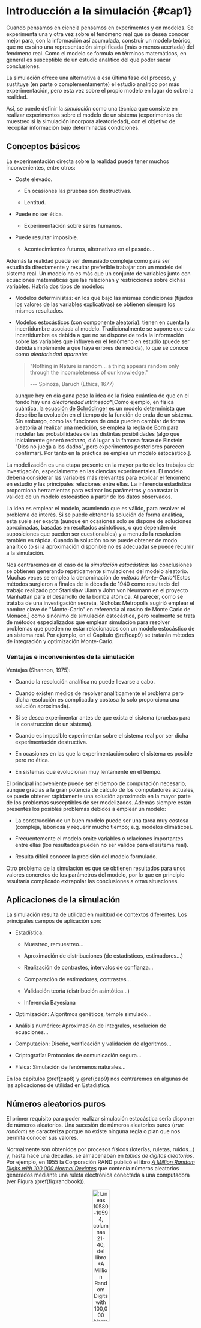 # Introducción a la simulación {#cap1}




Cuando pensamos en ciencia pensamos en experimentos y en modelos. 
Se experimenta una y otra vez sobre el fenómeno real que se desea conocer mejor para, con la información así acumulada, construir un modelo teórico, que no es sino una representación simplificada (más o menos acertada) del fenómeno real.
Como el modelo se formula en términos matemáticos, en general es susceptible de un estudio analítico del que poder sacar conclusiones.

La simulación ofrece una alternativa a esa última fase del proceso, y sustituye (en parte o complementamente) el estudio analítico por más experimentación, pero esta vez sobre el propio modelo en lugar de sobre la realidad.

Así, se puede definir la *simulación* como una técnica que consiste en realizar experimentos sobre el modelo de un sistema (experimentos de muestreo si la simulación incorpora aleatoriedad), con el objetivo de recopilar información bajo determinadas condiciones. 

## Conceptos básicos

La experimentación directa sobre la realidad puede tener muchos inconvenientes, entre otros:

-   Coste elevado.

    -   En ocasiones las pruebas son destructivas.
    
    -   Lentitud.

-   Puede no ser ética.

    -   Experimentación sobre seres humanos.

-   Puede resultar imposible.

    -   Acontecimientos futuros, alternativas en el pasado...


Además la realidad puede ser demasiado compleja como para ser estudiada directamente y resultar preferible trabajar con un modelo del sistema real. 
Un modelo no es más que un conjunto de variables junto con ecuaciones matemáticas que las relacionan y restricciones sobre dichas variables. 
Habría dos tipos de modelos:

-   Modelos deterministas: en los que bajo las mismas condiciones (fijados los valores de las variables explicativas) se obtienen siempre los mismos resultados.

-   Modelos estocásticos (con componente aleatoria): tienen en cuenta la incertidumbre asociada al modelo. Tradicionalmente se supone que esta incertidumbre es debida a que no se dispone de toda la información sobre las variables que influyen en el fenómeno en estudio (puede ser debida simplemente a que haya errores de medida), lo que se conoce como *aleatoriedad aparente*:

    > "Nothing in Nature is random... a thing appears random only through the incompleteness of our knowledge."
    >
    > --- Spinoza, Baruch (Ethics, 1677)
    
    aunque hoy en día gana peso la idea de la física cuántica de que en el fondo hay una *aleatoriedad intrínseca*^[Como ejemplo, en física cuántica, la [ecuación de Schrödinger](https://es.wikipedia.org/wiki/Ecuaci%C3%B3n_de_Schr%C3%B6dinger) es un modelo determinista que describe la evolución en el tiempo de la función de onda de un sistema. Sin embargo, como las funciones de onda pueden cambiar de forma aleatoria al realizar una medición, se emplea la [regla de Born](https://en.wikipedia.org/wiki/Born_rule) para modelar las probabilidades de las distintas posibilidades (algo que inicialmente generó rechazo, dió lugar a la famosa frase de Einstein "Dios no juega a los dados", pero experimentos posteriores parecen confirmar). Por tanto en la práctica se emplea un modelo estocástico.].

La modelización es una etapa presente en la mayor parte de los trabajos de investigación, especialmente en las ciencias experimentales.
El modelo debería considerar las variables más relevantes para explicar el fenómeno en estudio y las principales relaciones entre ellas.
La inferencia estadística proporciona herramientas para estimar los parámetros y contrastar la validez de un modelo estocástico a partir de los datos observados.

La idea es emplear el modelo, asumiendo que es válido, para resolver el problema de interés. 
Si se puede obtener la solución de forma analítica, esta suele ser exacta (aunque en ocasiones solo se dispone de soluciones aproximadas, basadas en resultados asintóticos, o que dependen de suposiciones que pueden ser cuestionables) y a menudo la resolución también es rápida.
Cuando la solución no se puede obtener de modo analítico (o si la aproximación disponible no es adecuada) se puede recurrir a la simulación.

Nos centraremos en el caso de la *simulación estocástica*: las conclusiones se obtienen generando repetidamente simulaciones del modelo aleatorio.
Muchas veces se emplea la denominación de *método Monte-Carlo*^[Estos métodos surgieron a finales de la década de 1940 como resultado del trabajo realizado por Stanislaw Ulam y John von Neumann en el proyecto Manhattan para el desarrollo de la bomba atómica. Al parecer, como se trataba de una investigación secreta, Nicholas Metropolis sugirió emplear el nombre clave de "Monte-Carlo" en referencia al casino de Monte Carlo de Mónaco.] como sinónimo de simulación estocástica, pero realmente se trata de métodos especializados que emplean simulación para resolver problemas que pueden no estar relacionados con un modelo estocástico de un sistema real. Por ejemplo, en el Capítulo \@ref(cap9) se tratarán métodos de integración y optimización Monte-Carlo.

<!-- 
Ejemplo: caballero de Meré 
Experimentación directa sobre la realidad
Modelo de probabilidad
Aproximación por simulación
-->

### Ventajas e inconvenientes de la simulación 

Ventajas (Shannon, 1975):

-   Cuando la resolución analítica no puede llevarse a cabo.

-   Cuando existen medios de resolver analíticamente el problema
    pero dicha resolución es complicada y costosa 
    (o solo proporciona una solución aproximada).

-   Si se desea experimentar antes de que exista el sistema 
    (pruebas para la construcción de un sistema).

-   Cuando es imposible experimentar sobre el sistema real 
    por ser dicha experimentación destructiva.

-   En ocasiones en las que la experimentación sobre el sistema es
    posible pero no ética.

-   En sistemas que evolucionan muy lentamente en el tiempo.


El principal incoveniente puede ser el tiempo de computación necesario, aunque gracias a la gran potencia de cálculo de los computadores actuales, se puede obtener rápidamente una solución aproximada en la mayor parte de los problemas susceptibles de ser modelizados.
Además siempre están presentes los posibles problemas debidos a emplear un modelo:

-   La construcción de un buen modelo puede ser una tarea muy costosa 
    (compleja, laboriosa y requerir mucho tiempo; 
    e.g. modelos climáticos).

-   Frecuentemente el modelo omite variables o relaciones importantes entre ellas
    (los resultados pueden no ser válidos para el sistema real).

-   Resulta difícil conocer la precisión del modelo formulado.

Otro problema de la simulación es que se obtienen resultados para unos valores concretos de los parámetros del modelo, por lo que en principio
resultaría complicado extrapolar las conclusiones a otras situaciones.


## Aplicaciones de la simulación

La simulación resulta de utilidad en multitud de contextos diferentes.
Los principales campos de aplicación son:

-   Estadística:

    -   Muestreo, remuestreo...
    
    -   Aproximación de distribuciones (de estadísticos, estimadores...)
    
    -   Realización de contrastes, intervalos de confianza...
    
    -   Comparación de estimadores, contrastes...
    
    -   Validación teoría (distribución asintótica...)
    
    -   Inferencia Bayesiana

-   Optimización: Algoritmos genéticos, temple simulado...

-   Análisis numérico: Aproximación de integrales, resolución de ecuaciones...

-   Computación: Diseño, verificación y validación de algoritmos...

-   Criptografía: Protocolos de comunicación segura...

-   Física: Simulación de fenómenos naturales...


En los capítulos \@ref(cap8) y \@ref(cap9) nos centraremos en algunas de las aplicaciones de utilidad en Estadística.


## Números aleatorios puros

El primer requisito para poder realizar simulación estocástica sería disponer de números aleatorios.
Una sucesión de números aleatorios puros (*true random*) se caracteriza porque no existe ninguna regla o plan que nos permita conocer sus valores.

Normalmente son obtenidos por procesos físicos (loterías, ruletas, ruidos...) y, hasta hace una décadas, se almacenaban en *tablas de dígitos aleatorios*. 
Por ejemplo, en 1955 la Corporación RAND publicó el libro [*A Million Random Digits with 100,000 Normal Deviates*](https://www.rand.org/pubs/monograph_reports/MR1418.html) que contenía números aleatorios generados mediante una ruleta electrónica conectada a una computadora (ver Figura \@ref(fig:randbook)).

<!-- 
Pendiente:
Leyenda markdown
-->

<div class="figure" style="text-align: center">
<img src="images/RAND.png" alt="Líneas 10580-10594, columnas 21-40, del libro *A Million Random Digits with 100,000 Normal Deviates*." width="30%" />
<p class="caption">(\#fig:randbook)Líneas 10580-10594, columnas 21-40, del libro *A Million Random Digits with 100,000 Normal Deviates*.</p>
</div>

El procedimiento que se utilizaba para seleccionar de una tabla, de forma manual, números aleatorios 
en un rango de 1 a *m* era el siguiente:

-   Se selecciona al azar un punto de inicio en la tabla 
    y la dirección que se seguirá.

-   Se agrupan los dígitos de forma que “cubran” el valor de *m*.

-   Se va avanzado en la dirección elegida, seleccionando los valores menores o iguales que *m* y descartando el resto.

Hoy en día están disponibles generadores de números aleatorios “online”, por ejemplo:

-   [RANDOM.ORG](http://www.random.org/integers): ruido atmosférico 
    (ver paquete `random` en R).

-   [HotBits](http://www.fourmilab.ch/hotbits): desintegración radiactiva.

Aunque para un uso profesional es recomendable emplear generadores implementados mediante hardware:

-   [Intel Digital Random Number Generator](http://software.intel.com/en-us/articles/intel-digital-random-number-generator-drng-software-implementation-guide)

-   [An Overview of Hardware based True Random Number Generators](https://rbridge.inlab.net/manual/trngs)


Sus principales aplicaciones hoy en día son en criptografía y juegos de azar, donde resulta especialmente importante su impredecibilidad.

El uso de números aleatorios puros presenta dos grandes incovenientes. 
El principal para su aplicación en el campo de la Estadística (y en otros casos) es que los valores generados deberían ser independientes e idénticamente distribuidos con distribución conocida, algo que resulta difícil (o imposible) de garantizar.
Siempre está presente la posible aparición de sesgos, principalmente debidos a fallos del sistema o interferencias. 
Por ejemplo, en el caso de la máquina RAND, fallos mecánicos en el sistema de grabación de los datos causaron problemas de aleatoriedad (Hacking, 1965, p. 129).

El otro inconveniente estaría relacionado con su reproducibilidad, por lo que habría que almacenarlos en tablas si se quieren volver a reproducir los resultados.


## Generación de números "aleatorios" mediante software

A partir de la década de 1960, al disponer de computadoras de mayor velocidad, empezó a resultar más eficiente generar valores mediante software en lugar de leerlos de las tablas. 
Se distingue entre dos tipos de secuencias:

-   *números pseudo-aleatorios*: simulan realizaciones de una variable aleatoria (uniforme),

-   *números cuasi-aleatorios*: secuencias deterministas con una distribución más regular en el rango considerado.

<!-- 
Pendiente 
*números cuasi-aleatorios*: ... (se podría pensar que son una única generación de una variable aleatoria)?
-->

Algunos problemas, como la integración numérica (en el Capítulo \@ref(cap9) se tratarán métodos de integración Monte Carlo), no dependen realmente de la aleatoriedad de la secuencia. Para evitar generaciones poco probables, se puede recurrir a secuencias cuasi-aleatorias, también denominadas *sucesiones de baja discrepancia* (hablaríamos entonces de métodos cuasi-Monte Carlo). La idea sería que la proporción de valores en una región cualquiera sea siempre aproximadamente proporcional a la medida de la región (como sucedería en media con la distribución uniforme, aunque no necesariamente para una realización concreta).

Por ejemplo, el paquete [`randtoolbox`](https://CRAN.R-project.org/package=randtoolbox) de R implementa métodos para la generación de secuencias cuasi-aleatorias (ver Figura \@ref(fig:randtoolbox)).


```r
library(randtoolbox)
n <- 2000
par.old <- par( mfrow=c(1,3))
plot(halton(n, dim = 2), xlab = 'x1', ylab = 'x2')
plot(sobol(n, dim = 2), xlab = 'x1', ylab = 'x2')
plot(torus(n, dim = 2), xlab = 'x1', ylab = 'x2')
```

<div class="figure" style="text-align: center">
<img src="01-Introduccion_files/figure-html/randtoolbox-1.png" alt="Secuencias cuasi-aleatorias bidimensionales obtenidas con los métodos de Halton (izquierda), Sobol (centro) y Torus (derecha)." width="100%" />
<p class="caption">(\#fig:randtoolbox)Secuencias cuasi-aleatorias bidimensionales obtenidas con los métodos de Halton (izquierda), Sobol (centro) y Torus (derecha).</p>
</div>

```r
par(par.old)
```

En este libro sólo consideraremos los números pseudoaleatorios y por comodidad se eliminará el prefijo "pseudo" en algunos casos.


## Números pseudoaleatorios

La mayoría de los métodos de simulación se basan en la posibilidad de generar números pseudoaleatorios que imiten las propiedades de valores independientes de una distribución $\mathcal{U}(0,1)$, es decir, que imiten las propiedades de una muestra aleatoria simple^[Aunque hay que distinguir entre secuencia y muestra. En un problema de inferencia, en principio estamos interesados en una característica desconocida de la población. En cambio, en un problema de simulación "la población" es el modelo y lo conocemos por completo (no obstante el problema de simulación puede surgir como solución de un problema de inferencia).]. 

El procedimiento habitual para obtener estas secuencias es emplear un algoritmo recursivo denominado *generador*:

$$x_{i} = f\left( x_{i-1}, x_{i-2}, \cdots, x_{i-k}\right)$$

donde:

-   $k$ es el orden del generador.

-   $\left(  x_{0},x_{1},\cdots,x_{k-1}\right)$ es la *semilla*
  (estado inicial).

El *periodo* o *longitud del ciclo* es la longitud de la secuencia antes de que vuelva a repetirse. Lo denotaremos por $p$.


Los números de la sucesión son predecibles, conociendo el algoritmo y la semilla.
Sin embargo, si no se conociesen, *no se debería poder distinguir* una serie de números pseudoaleatorios *de una sucesión de números verdaderamente aleatoria* (utilizando recursos computacionales razonables).
En caso contrario esta predecibilidad puede dar lugar a serios
problemas (e.g. [http://eprint.iacr.org/2007/419](http://eprint.iacr.org/2007/419)).

Como regla general, por lo menos mientras se está desarrollando un
programa, interesa *fijar la semilla de aleatorización*.

-   Permite la reproducibilidad de los resultados.

-   Facilita la depuración del código.

Todo generador de números pseudoaleatorios mínimamente aceptable debe comportarse como si proporcionase muestras genuinas de datos independientes de una $\mathcal{U}(0,1)$.
Otras propiedades de interés son:

-   Reproducibilidad a partir de la semilla.

-   Periodo suficientemente largo.

-   Eficiencia (rapidez y requerimientos de memoria).

-   Portabilidad.

-   Generación de sub-secuencias (computación en paralelo).

-   Parsimonia.

Es importante asegurarse de que el generador empleado es adecuado:

> "Random numbers should not be generated with a method chosen at random." 
>
>
> --- Knuth, D.E. (TAOCP, 2002)


Se dispone de una gran cantidad de algoritmos. 
Los primeros intentos (cuadrados medios, método de Lehmer...) resultaron infructuosos, pero al poco tiempo ya se propusieron métodos que podían ser ampliamente utilizados (estableciendo adecuadamente sus parámetros).
Entre ellas podríamos destacar:

-   Generadores congruenciales.

-   Registros desfasados.

-   Combinaciones de distintos algoritmos.


La recomendación sería emplear un algoritmo conocido y que haya sido estudiado en profundidad (por ejemplo el generador *Mersenne-Twister* empleado por defecto en R, propuesto por Matsumoto y Nishimura, 1998).
Además, sería recomendable utilizar alguna de las implementaciones disponibles en múltiples librerías, por ejemplo:

-   GNU Scientific Library (GSL):
    [http://www.gnu.org/software/gsl/manual](http://www.gnu.org/software/gsl/manual/html\_node/Random-Number-Generation.html)

-   StatLib: [http://lib.stat.cmu.edu](http://lib.stat.cmu.edu)

-   Numerical recipes: [http://www.nrbook.com/nr3](http://www.nrbook.com/nr3)

-   UNU.RAN (paquete `Runuran`):
    [http://statmath.wu.ac.at/unuran](http://statmath.wu.ac.at/unuran)

<!-- 
-   [http://random.mat.sbg.ac.at/software](http://random.mat.sbg.ac.at/software)

-   KISS (Keep It Simple Stupid / Small and Simple):
    [http://www.fortran.com/kiss.f90](http://www.fortran.com/kiss.f90)
-->
  
En este libro nos centraremos en los generadores congruenciales, descritos en la Sección \@ref(gen-cong).
Estos métodos son muy simples, aunque con las opciones adecuadas podrían ser utilizados en pequeños estudios de simulación. Sin embargo, su principal interés es que constituyen la base de los generadores avanzados habitualmente considerados.



